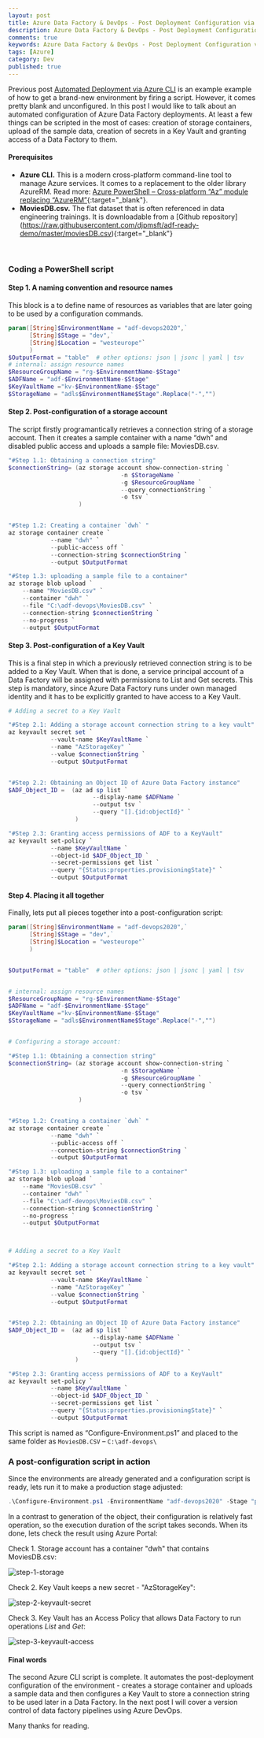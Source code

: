```yaml
---
layout: post
title: Azure Data Factory & DevOps - Post Deployment Configuration via Azure CLI
description: Azure Data Factory & DevOps - Post Deployment Configuration via Azure CLI
comments: true
keywords: Azure Data Factory & DevOps - Post Deployment Configuration via Azure CLI
tags: [Azure]
category: Dev
published: true 
---
```


Previous post [Automated Deployment via Azure CLI](/2020/adf-devops-generate-az-cli) is an example example of how to get a brand-new environment by firing a script. However, it comes pretty blank and unconfigured. In this post I would like to talk about an automated configuration of Azure Data Factory deployments. At least a few things can be scripted in the most of cases: creation of storage containers, upload of the sample data, creation of secrets in a Key Vault and granting access of a Data Factory to them. 

#### Prerequisites
 -	**Azure CLI.** This is a modern cross-platform command-line tool to manage Azure services. It comes to a replacement to the older library AzureRM. Read more: [Azure PowerShell – Cross-platform “Az” module replacing “AzureRM”](https://azure.microsoft.com/es-es/blog/azure-powershell-cross-platform-az-module-replacing-azurerm/){:target="_blank"}.
 - **MoviesDB.csv.** The flat dataset that is often referenced in data engineering trainings. It is downloadable from a [Github repository] (https://raw.githubusercontent.com/djpmsft/adf-ready-demo/master/moviesDB.csv){:target="_blank"}


<br />

### Coding a PowerShell script

#### Step 1. A naming convention and resource names 

This block is a to define name of resources as variables that are later going to be used by a configuration commands.

```powershell
param([String]$EnvironmentName = "adf-devops2020",` 
      [String]$Stage = "dev",` 
      [String]$Location = "westeurope"`
      )
$OutputFormat = "table"  # other options: json | jsonc | yaml | tsv
# internal: assign resource names
$ResourceGroupName = "rg-$EnvironmentName-$Stage"
$ADFName = "adf-$EnvironmentName-$Stage"
$KeyVaultName ="kv-$EnvironmentName-$Stage"
$StorageName = "adls$EnvironmentName$Stage".Replace("-","")
```

#### Step 2. Post-configuration of a storage account

The script firstly programantically retrieves a connection string of a storage account. Then it creates a sample container with a name “dwh” and disabled public access and uploads a sample file: MoviesDB.csv.

```powershell
"#Step 1.1: Obtaining a connection string"
$connectionString= (az storage account show-connection-string `
                                -n $StorageName `
                                -g $ResourceGroupName `
                                --query connectionString `
                                -o tsv `
                    )


"#Step 1.2: Creating a container `dwh` "
az storage container create `
            --name "dwh" `
            --public-access off `
            --connection-string $connectionString `
            --output $OutputFormat 

"#Step 1.3: uploading a sample file to a container"
az storage blob upload `
    --name "MoviesDB.csv" `
    --container "dwh" `
    --file "C:\adf-devops\MoviesDB.csv" `
    --connection-string $connectionString `
    --no-progress `
    --output $OutputFormat
```

#### Step 3. Post-configuration of a Key Vault

This is a final step in which a previously retrieved connection string is to be added to a Key Vault. 
When that is done, a service principal account of a Data Factory will be assigned with permissions to List and Get secrets. This step is mandatory, since Azure Data Factory runs under own managed identity and it has to be explicitly granted to have access to a Key Vault.

```powershell
# Adding a secret to a Key Vault

"#Step 2.1: Adding a storage account connection string to a key vault"
az keyvault secret set `
            --vault-name $KeyVaultName `
            --name "AzStorageKey" `
            --value $connectionString `
            --output $OutputFormat


"#Step 2.2: Obtaining an Object ID of Azure Data Factory instance"
$ADF_Object_ID =  (az ad sp list `
                        --display-name $ADFName `
                        --output tsv `
                        --query "[].{id:objectId}" `
                   )

"#Step 2.3: Granting access permissions of ADF to a KeyVault"
az keyvault set-policy `
            --name $KeyVaultName `
            --object-id $ADF_Object_ID `
            --secret-permissions get list `
            --query "{Status:properties.provisioningState}" `
            --output $OutputFormat
```

#### Step 4. Placing it all together

Finally, lets put all pieces together into a post-configuration script:


```powershell
param([String]$EnvironmentName = "adf-devops2020",` 
      [String]$Stage = "dev",` 
      [String]$Location = "westeurope"`
      )


$OutputFormat = "table"  # other options: json | jsonc | yaml | tsv


# internal: assign resource names
$ResourceGroupName = "rg-$EnvironmentName-$Stage"
$ADFName = "adf-$EnvironmentName-$Stage"
$KeyVaultName ="kv-$EnvironmentName-$Stage"
$StorageName = "adls$EnvironmentName$Stage".Replace("-","")


# Configuring a storage account:

"#Step 1.1: Obtaining a connection string"
$connectionString= (az storage account show-connection-string `
                                -n $StorageName `
                                -g $ResourceGroupName `
                                --query connectionString `
                                -o tsv `
                    )


"#Step 1.2: Creating a container `dwh` "
az storage container create `
            --name "dwh" `
            --public-access off `
            --connection-string $connectionString `
            --output $OutputFormat 

"#Step 1.3: uploading a sample file to a container"
az storage blob upload `
    --name "MoviesDB.csv" `
    --container "dwh" `
    --file "C:\adf-devops\MoviesDB.csv" `
    --connection-string $connectionString `
    --no-progress `
    --output $OutputFormat



# Adding a secret to a Key Vault

"#Step 2.1: Adding a storage account connection string to a key vault"
az keyvault secret set `
            --vault-name $KeyVaultName `
            --name "AzStorageKey" `
            --value $connectionString `
            --output $OutputFormat


"#Step 2.2: Obtaining an Object ID of Azure Data Factory instance"
$ADF_Object_ID =  (az ad sp list `
                        --display-name $ADFName `
                        --output tsv `
                        --query "[].{id:objectId}" `
                   )

"#Step 2.3: Granting access permissions of ADF to a KeyVault"
az keyvault set-policy `
            --name $KeyVaultName `
            --object-id $ADF_Object_ID `
            --secret-permissions get list `
            --query "{Status:properties.provisioningState}" `
            --output $OutputFormat
```
This script is named as “Configure-Environment.ps1” and placed to the same folder as `MoviesDB.CSV` – `C:\adf-devops\`

### A post-configuration script in action

Since the environments are already generated and a configuration script is ready, lets run it to make a production stage adjusted:

```powershell
.\Configure-Environment.ps1 -EnvironmentName "adf-devops2020" -Stage "prd" 
```

In a contrast to generation of the object, their configuration is relatively fast operation, so the execution duration of the script takes seconds. When its done, lets check the result using Azure Portal:

Check 1. Storage account has a container "dwh" that contains MoviesDB.csv:

<img src="/assets/images/posts/adf-cicd-p2/step-1-storage.png" alt="step-1-storage" />  

 
Check 2. Key Vault keeps a new secret - "AzStorageKey":

<img src="/assets/images/posts/adf-cicd-p2/step-2-keyvault-secret.png" alt="step-2-keyvault-secret" />  

 
Check 3. Key Vault has an Access Policy that allows Data Factory to run operations *List* and *Get*:

<img src="/assets/images/posts/adf-cicd-p2/step-2-keyvault-access-policy.png" alt="step-3-keyvault-access" />  


#### Final words

The second Azure CLI script is complete. It automates the post-deployment configuration of the environment - creates a storage container and uploads a sample data and then configures a Key Vault to store a connection string to be used later in a Data Factory. In the next post I will cover a version control of data factory pipelines using Azure DevOps.

Many thanks for reading.